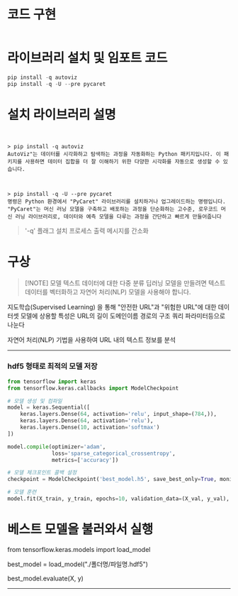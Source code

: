 
# 코드 구현
```python

```


# 라이브러리 설치 및 임포트 코드
```python
pip install -q autoviz
pip install -q -U --pre pycaret
```

# 설치 라이브러리 설명
```


```

```
> pip install -q autoviz
AutoViz"는 데이터를 시각화하고 탐색하는 과정을 자동화하는 Python 패키지입니다. 이 패키지를 사용하면 데이터 집합을 더 잘 이해하기 위한 다양한 시각화를 자동으로 생성할 수 있습니다.



> pip install -q -U --pre pycaret
명령은 Python 환경에서 "PyCaret" 라이브러리를 설치하거나 업그레이드하는 명령입니다. "PyCaret"는 머신 러닝 모델을 구축하고 배포하는 과정을 단순화하는 고수준, 로우코드 머신 러닝 라이브러리로, 데이터와 예측 모델을 다루는 과정을 간단하고 빠르게 만들어줍니다
```

>  '-q' 플래그  설치 프로세스 출력 메시지를 간소화



# 구상

> [!NOTE] 모델
> 텍스트 데이터에 대한 다중 분류 딥러닝 모델을 만들려면 텍스트 데이터를 벡터화하고 자연어 처리(NLP) 모델을 사용해야 합니다.

지도학습(Supervised Learning) 을 통해
"안전한 URL"과 "위험한 URL"에 대한 데이터셋
모델에 상용할 특성은 URL의 길이 도메인이름 경로의 구조 쿼리 파라미터등으로 나눈다

자연어 처리(NLP) 기법을 사용하여 URL 내의 텍스트 정보를 분석









--- 

### hdf5 형태로 최적의 모델 저장 

```python
from tensorflow import keras
from tensorflow.keras.callbacks import ModelCheckpoint

# 모델 생성 및 컴파일
model = keras.Sequential([
    keras.layers.Dense(64, activation='relu', input_shape=(784,)),
    keras.layers.Dense(64, activation='relu'),
    keras.layers.Dense(10, activation='softmax')
])

model.compile(optimizer='adam',
              loss='sparse_categorical_crossentropy',
              metrics=['accuracy'])

# 모델 체크포인트 콜백 설정
checkpoint = ModelCheckpoint('best_model.h5', save_best_only=True, monitor='val_loss', mode='min')

# 모델 훈련
model.fit(X_train, y_train, epochs=10, validation_data=(X_val, y_val), callbacks=[checkpoint])

```


# 베스트 모델을 불러와서 실행
from tensorflow.keras.models import load_model

best_model = load_model("./폴더명/파일명.hdf5")

best_model.evaluate(X, y)

---
